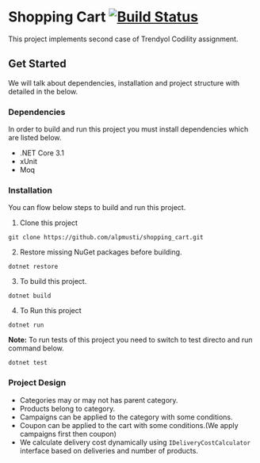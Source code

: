 # Shopping Cart [![Build Status](https://travis-ci.com/alpmusti/shopping_cart.svg?branch=master)](https://travis-ci.com/alpmusti/shopping_cart)

This project implements second case of Trendyol Codility assignment.

## Get Started

We will talk about dependencies, installation and project structure with detailed in the below.

### Dependencies

In order to build and run this project you must install dependencies which are listed below.

- .NET Core 3.1
- xUnit
- Moq

### Installation

You can flow below steps to build and run this project.

1. Clone this project

`git clone https://github.com/alpmusti/shopping_cart.git`

2. Restore missing NuGet packages before building.

`dotnet restore`

3. To build this project.

`dotnet build`

4. To Run this project

`dotnet run`

**Note:** To run tests of this project you need to switch to test directo and run command below.

`dotnet test`

### Project Design

- Categories may or may not has parent category.
- Products belong to category.
- Campaigns can be applied to the category with some conditions.
- Coupon can be applied to the cart with some conditions.(We apply campaigns first then coupon)
- We calculate delivery cost dynamically using `IDeliveryCostCalculator` interface based on deliveries and number of products.
